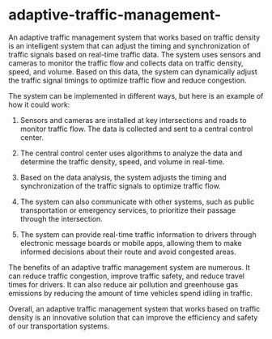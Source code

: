 # adaptive-traffic-management-

An adaptive traffic management system that works based on traffic density is an intelligent system that can adjust the timing and synchronization of traffic signals based on real-time traffic data. The system uses sensors and cameras to monitor the traffic flow and collects data on traffic density, speed, and volume. Based on this data, the system can dynamically adjust the traffic signal timings to optimize traffic flow and reduce congestion.

The system can be implemented in different ways, but here is an example of how it could work:

1. Sensors and cameras are installed at key intersections and roads to monitor traffic flow. The data is collected and sent to a central control center.

2. The central control center uses algorithms to analyze the data and determine the traffic density, speed, and volume in real-time.

3. Based on the data analysis, the system adjusts the timing and synchronization of the traffic signals to optimize traffic flow.

4. The system can also communicate with other systems, such as public transportation or emergency services, to prioritize their passage through the intersection.

5. The system can provide real-time traffic information to drivers through electronic message boards or mobile apps, allowing them to make informed decisions about their route and avoid congested areas.

The benefits of an adaptive traffic management system are numerous. It can reduce traffic congestion, improve traffic safety, and reduce travel times for drivers. It can also reduce air pollution and greenhouse gas emissions by reducing the amount of time vehicles spend idling in traffic.

Overall, an adaptive traffic management system that works based on traffic density is an innovative solution that can improve the efficiency and safety of our transportation systems.
